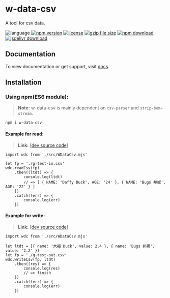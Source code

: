 # w-data-csv
A tool for csv data.

![language](https://img.shields.io/badge/language-JavaScript-orange.svg) 
[![npm version](http://img.shields.io/npm/v/w-data-csv.svg?style=flat)](https://npmjs.org/package/w-data-csv) 
[![license](https://img.shields.io/npm/l/w-data-csv.svg?style=flat)](https://npmjs.org/package/w-data-csv) 
[![gzip file size](http://img.badgesize.io/yuda-lyu/w-data-csv/master/dist/w-data-csv.umd.js.svg?compression=gzip)](https://github.com/yuda-lyu/w-data-csv)
[![npm download](https://img.shields.io/npm/dt/w-data-csv.svg)](https://npmjs.org/package/w-data-csv) 
[![jsdelivr download](https://img.shields.io/jsdelivr/npm/hm/w-data-csv.svg)](https://www.jsdelivr.com/package/npm/w-data-csv)

## Documentation
To view documentation or get support, visit [docs](https://yuda-lyu.github.io/w-data-csv/global.html).

## Installation
### Using npm(ES6 module):
> **Note:** w-data-csv is mainly dependent on `csv-parser` and `strip-bom-stream`.
```alias
npm i w-data-csv
```

#### Example for read:
> **Link:** [[dev source code](https://github.com/yuda-lyu/w-data-csv/blob/master/g-read.mjs)]
```alias
import wdc from './src/WDataCsv.mjs'

let fp = './g-test-in.csv'
wdc.readCsv(fp)
    .then((ltdt) => {
        console.log(ltdt)
        // => [ { NAME: 'Daffy Duck', AGE: '24' }, { NAME: 'Bugs 邦妮', AGE: '22' } ]
    })
    .catch((err) => {
        console.log(err)
    })

```

#### Example for write:
> **Link:** [[dev source code](https://github.com/yuda-lyu/w-data-csv/blob/master/g-write.mjs)]
```alias
import wdc from './src/WDataCsv.mjs'

let ltdt = [{ name: '大福 Duck', value: 2.4 }, { name: 'Bugs 邦妮', value: '2.2' }]
let fp = './g-test-out.csv'
wdc.writeCsv(fp, ltdt)
    .then((res) => {
        console.log(res)
        // => finish
    })
    .catch((err) => {
        console.log(err)
    })

```
